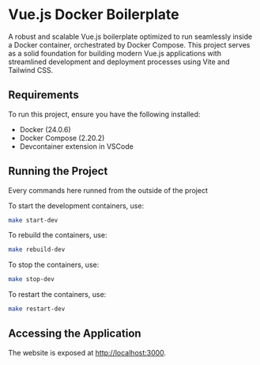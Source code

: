 # Vue.js Docker Boilerplate

A robust and scalable Vue.js boilerplate optimized to run seamlessly inside a Docker container, orchestrated by Docker Compose. This project serves as a solid foundation for building modern Vue.js applications with streamlined development and deployment processes using Vite and Tailwind CSS.

## Requirements

To run this project, ensure you have the following installed:

- Docker (24.0.6)
- Docker Compose (2.20.2)
- Devcontainer extension in VSCode

## Running the Project 
Every commands here runned from the outside of the project

To start the development containers, use:

```bash
make start-dev
```

To rebuild the containers, use:

```bash
make rebuild-dev
```

To stop the containers, use:

```bash
make stop-dev
```

To restart the containers, use:

```bash
make restart-dev
```

## Accessing the Application

The website is exposed at [http://localhost:3000](http://localhost:3000).